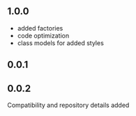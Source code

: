 ## 1.0.0

- added factories
- code optimization
- class models for added styles

## 0.0.1

## 0.0.2
Compatibility and repository details added
